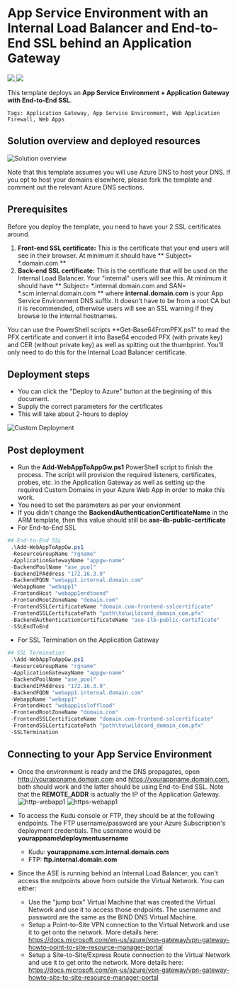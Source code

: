 # App Service Environment with an Internal Load Balancer and End-to-End SSL behind an Application Gateway

<a href="https://portal.azure.com/#create/Microsoft.Template/uri/https%3A%2F%2Fraw.githubusercontent.com%2Fsabbour%2Fappgw-aseilbssl%2Fmaster%2Fazuredeploy.json" target="_blank">
<img src="https://raw.githubusercontent.com/Azure/azure-quickstart-templates/master/1-CONTRIBUTION-GUIDE/images/deploytoazure.png"/>
</a>
<a href="http://armviz.io/#/?load=https%3A%2F%2Fraw.githubusercontent.com%2Fsabbour%2Fappgw-aseilbssl%2Fmaster%2Fazuredeploy.json" target="_blank">
<img src="https://raw.githubusercontent.com/Azure/azure-quickstart-templates/master/1-CONTRIBUTION-GUIDE/images/visualizebutton.png"/>
</a>

This template deploys an **App Service Environment + Application Gateway with End-to-End SSL**.

`Tags: Application Gateway, App Service Environment, Web Application Firewall, Web Apps`

## Solution overview and deployed resources

![Solution overview](images/architecture.png)

Note that this template assumes you will use Azure DNS to host your DNS. If you opt to host your domains elsewhere, please fork the template and comment out the relevant Azure DNS sections.

## Prerequisites

Before you deploy the template, you need to have your 2 SSL certificates around.
1. **Front-end SSL certificate:** This is the certificate that your end users will see in their browser. At minimum it should have ** Subject= *.domain.com **
2. **Back-end SSL certificate:** This is the certificate that will be used on the Internal Load Balancer. Your "internal" users will see this. At minimum it should have ** Subject= *.internal.domain.com and SAN= *.scm.internal.domain.com ** where **internal.domain.com** is your App Service Environment DNS suffix. It doesn't have to be from a root CA but it is recommended, otherwise users will see an SSL warning if they browse to the internal hostnames.


You can use the PowerShell scripts **Get-Base64FromPFX.ps1" to read the PFX certificate and convert it into Base64 encoded PFX (with private key) and CER (without private key) as well as spitting out the thumbprint.
You'll only need to do this for the Internal Load Balancer certificate.

## Deployment steps

+ You can click the "Deploy to Azure" button at the beginning of this document.
+ Supply the correct parameters for the certificates
+ This will take about 2-hours to deploy

![Custom Deployment](images/customtemplate.png)

## Post deployment

+ Run the **Add-WebAppToAppGw.ps1** PowerShell script to finish the process. The script will provision the required listeners, certificates, probes, etc. in the Application Gateway as well as setting up the required Custom Domains in your Azure Web App in order to make this work.
+ You need to set the parameters as per your envionment
+ If you didn't change the **BackendAuthenticationCertificateName** in the ARM template, then this value should still be **ase-ilb-public-certificate**
+ For End-to-End SSL
```PowerShell
## End-to-End SSL
 .\Add-WebAppToAppGw.ps1
 -ResourceGroupName "rgname"
 -ApplicationGatewayName "appgw-name"
 -BackendPoolName "ase_pool"
 -BackendIPAddress "172.16.3.9"
 -BackendFQDN "webapp1.internal.domain.com"
 -WebappName "webapp1"
 -FrontendHost "webapp1endtoend"
 -FrontendRootZoneName "domain.com"
 -FrontendSSLCertificateName "domain.com-frontend-sslcertificate"
 -FrontendSSLCertificatePath "path\to\wildcard_domain_com.pfx"
 -BackendAuthenticationCertificateName "ase-ilb-public-certificate"
 -SSLEndToEnd
```
+ For SSL Termination on the Application Gateway
```PowerShell
## SSL Termination
 .\Add-WebAppToAppGw.ps1
 -ResourceGroupName "rgname"
 -ApplicationGatewayName "appgw-name"
 -BackendPoolName "ase_pool"
 -BackendIPAddress "172.16.3.9"
 -BackendFQDN "webapp1.internal.domain.com"
 -WebappName "webapp1"
 -FrontendHost "webapp1ssloffload"
 -FrontendRootZoneName "domain.com"
 -FrontendSSLCertificateName "domain.com-frontend-sslcertificate"
 -FrontendSSLCertificatePath "path\to\wildcard_domain_com.pfx"
 -SSLTermination
```

## Connecting to your App Service Environment
+ Once the environment is ready and the DNS propagates, open http://yourappname.domain.com and https://yourappname.domain.com, both should work and the latter should be using End-to-End SSL. Note that the **REMOTE_ADDR** is actually the IP of the Application Gateway.
![http-webapp1](images/http-webapp1.png)
![https-webapp1](images/https-webapp1.png)

+ To access the Kudu console or FTP, they should be at the following endpoints. The FTP username/password are your Azure Subscription's deployment credentials. The username would be **yourappname\deploymentusername**
   + Kudu: **yourappname.scm.internal.domain.com**
   + FTP: **ftp.internal.domain.com**

+ Since the ASE is running behind an Internal Load Balancer, you can't access the endpoints above from outside the Virtual Network. You can either:
   + Use the "jump box" Virtual Machine that was created the Virtual Network and use it to access those endpoints. The username and password are the same as the BIND DNS Virtual Machine.
   + Setup a Point-to-Site VPN connection to the Virtual Network and use it to get onto the network. More details here: https://docs.microsoft.com/en-us/azure/vpn-gateway/vpn-gateway-howto-point-to-site-resource-manager-portal
   + Setup a Site-to-Site/Express Route connection to the Virtual Network and use it to get onto the network. More details here: https://docs.microsoft.com/en-us/azure/vpn-gateway/vpn-gateway-howto-site-to-site-resource-manager-portal
